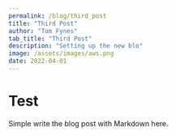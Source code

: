 ```yaml
---
permalink: /blog/third_post
title: "Third Post"
author: "Tom Fynes"
tab_title: "Third Post"
description: "Setting up the new blo"
image: /assets/images/aws.png
date: 2022-04-01
---
```


# Test

Simple write the blog post with Markdown here.
